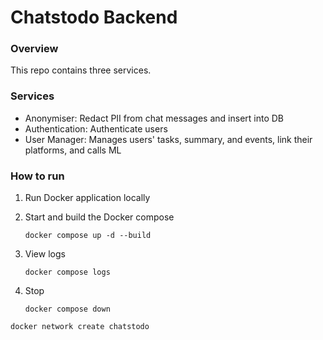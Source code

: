 # Chatstodo Backend

### Overview

This repo contains three services.

### Services

- Anonymiser: Redact PII from chat messages and insert into DB
- Authentication: Authenticate users
- User Manager: Manages users' tasks, summary, and events, link their platforms, and calls ML

### How to run

1. Run Docker application locally

1. Start and build the Docker compose

    ```
    docker compose up -d --build
    ```

1. View logs

    ```
    docker compose logs
    ```

1. Stop

    ```
    docker compose down
    ```

```
docker network create chatstodo
```
